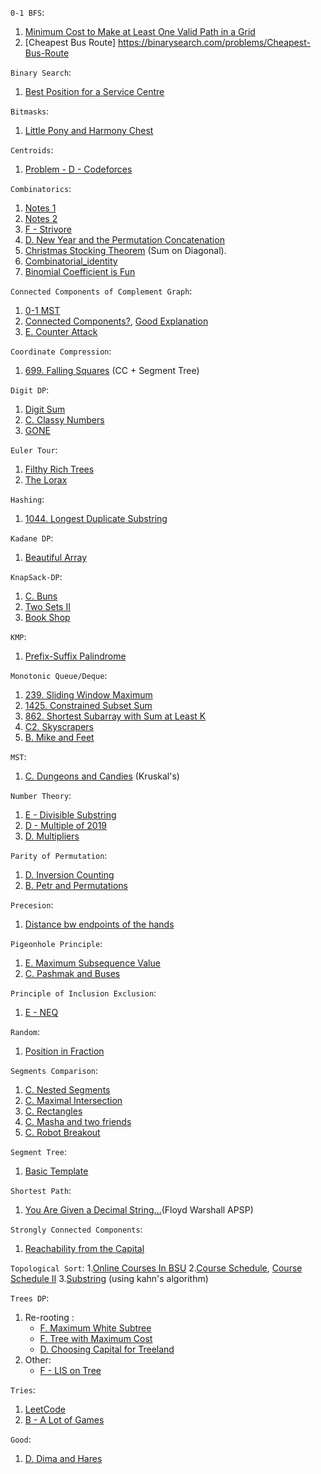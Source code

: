 

`0-1 BFS`:
1. [Minimum Cost to Make at Least One Valid Path in a Grid](https://leetcode.com/problems/minimum-cost-to-make-at-least-one-valid-path-in-a-grid/description/)
2. [Cheapest Bus Route] https://binarysearch.com/problems/Cheapest-Bus-Route


`Binary Search`:
1. [Best Position for a Service Centre](https://leetcode.com/problems/best-position-for-a-service-centre/)


`Bitmasks`:
1. [Little Pony and Harmony Chest](https://codeforces.com/contest/453/problem/B)


`Centroids`:
1. [Problem - D - Codeforces](https://codeforces.com/contest/686/problem/D)


`Combinatorics`:
1. [Notes 1](https://www.askiitians.com/maths/permutation-and-combination.html)
2. [Notes 2](https://www.careerbless.com/aptitude/qa/permutations_combinations_imp7.php)
3. [F - Strivore](https://atcoder.jp/contests/abc171/tasks/abc171_f)
4. [D. New Year and the Permutation Concatenation](https://codeforces.com/problemset/problem/1091/D)
5. [Christmas Stocking Theorem](https://mathworld.wolfram.com/ChristmasStockingTheorem.html) (Sum on Diagonal).
6. [Combinatorial_identity](https://artofproblemsolving.com/wiki/index.php/Combinatorial_identity)
7. [Binomial Coefficient is Fun](https://atcoder.jp/contests/arc110/tasks/arc110_d)


`Connected Components of Complement Graph`:
1. [0-1 MST](https://codeforces.com/contest/1242/problem/B)
2. [Connected Components?](https://codeforces.com/contest/920/problem/E), [Good Explanation](https://codeforces.com/blog/entry/57516)
3. [E. Counter Attack](https://codeforces.com/problemset/problem/190/E)


`Coordinate Compression`:
1. [699. Falling Squares](https://leetcode.com/problems/falling-squares/) (CC + Segment Tree)


`Digit DP`:
1. [Digit Sum](https://atcoder.jp/contests/dp/tasks/dp_s)
2. [C. Classy Numbers](https://codeforces.com/contest/1036/problem/C)
3. [GONE](https://www.spoj.com/problems/GONE/)


`Euler Tour`:
1. [Filthy Rich Trees](https://codeforces.com/gym/102694/problem/E)
2. [The Lorax](https://codeforces.com/gym/102694/problem/F)


`Hashing`:
1. [1044. Longest Duplicate Substring](https://leetcode.com/problems/longest-duplicate-substring)


`Kadane DP`:
1. [Beautiful Array](https://codeforces.com/problemset/problem/1155/D)


`KnapSack-DP`:
1. [C. Buns](https://codeforces.com/contest/106/problem/C)
2. [Two Sets II](https://cses.fi/problemset/task/1093/)
3. [Book Shop](https://cses.fi/problemset/task/1158)


`KMP`:
1. [Prefix-Suffix Palindrome](https://codeforces.com/contest/1326/problem/D2)


`Monotonic Queue/Deque`:
1. [239. Sliding Window Maximum](https://leetcode.com/problems/sliding-window-maximum/)
2. [1425. Constrained Subset Sum](https://leetcode.com/problems/constrained-subset-sum/)
3. [862. Shortest Subarray with Sum at Least K](https://leetcode.com/problems/shortest-subarray-with-sum-at-least-k/)
4. [C2. Skyscrapers](https://codeforces.com/contest/1313/problem/C2)
5. [B. Mike and Feet](https://codeforces.com/problemset/problem/547/B)


`MST`:
1. [C. Dungeons and Candies](https://codeforces.com/problemset/problem/436/C) (Kruskal's)


`Number Theory`:
1. [E - Divisible Substring](https://atcoder.jp/contests/abc158/tasks/abc158_e)
2. [D - Multiple of 2019](https://atcoder.jp/contests/abc164/tasks/abc164_d)
3. [D. Multipliers](https://codeforces.com/problemset/problem/615/D)


`Parity of Permutation`:
1. [D. Inversion Counting](https://codeforces.com/problemset/problem/911/D)
2. [B. Petr and Permutations](https://codeforces.com/contest/986/problem/B)


`Precesion`:
1. [Distance bw endpoints of the hands](https://atcoder.jp/contests/abc168/tasks/abc168_c)


`Pigeonhole Principle`:
1. [E. Maximum Subsequence Value](https://codeforces.com/contest/1365/problem/E)
2. [C. Pashmak and Buses](https://codeforces.com/contest/459/problem/C)


`Principle of Inclusion Exclusion`:
1. [E - NEQ](https://atcoder.jp/contests/abc172/tasks/abc172_e)


`Random`:
1. [Position in Fraction](https://codeforces.com/problemset/problem/900/B)


`Segments Comparison`:
1. [C. Nested Segments](https://codeforces.com/problemset/problem/976/C)
2. [C. Maximal Intersection](https://codeforces.com/problemset/problem/1029/C)
3. [C. Rectangles](https://codeforces.com/contest/1028/problem/C)
4. [C. Masha and two friends](https://codeforces.com/problemset/problem/1080/C)
5. [C. Robot Breakout](https://codeforces.com/problemset/problem/1196/C)


`Segment Tree`:
1. [Basic Template](https://leetcode.com/articles/a-recursive-approach-to-segment-trees-range-sum-queries-lazy-propagation/)


`Shortest Path`:
1. [You Are Given a Decimal String...](https://codeforces.com/contest/1202/problem/B)(Floyd Warshall APSP)


`Strongly Connected Components`:
1. [Reachability from the Capital](https://codeforces.com/contest/999/problem/E)


`Topological Sort`:
1.[Online Courses In BSU](https://codeforces.com/problemset/problem/770/C)
2.[Course Schedule](https://leetcode.com/problems/course-schedule/description/), [Course Schedule II](https://leetcode.com/problems/course-schedule-ii/description/)
3.[Substring](https://codeforces.com/contest/919/problem/D) (using kahn's algorithm)


`Trees DP`:
1. Re-rooting : 
   - [F. Maximum White Subtree](https://codeforces.com/contest/1324/problem/F)
   - [F. Tree with Maximum Cost](https://codeforces.com/contest/1092/problem/F)
   - [D. Choosing Capital for Treeland](https://codeforces.com/problemset/problem/219/D)
2. Other:
   - [F - LIS on Tree](https://atcoder.jp/contests/abc165/tasks/abc165_f)

`Tries`:
1. [LeetCode](https://leetcode.com/tag/trie/)
2. [B - A Lot of Games](https://codeforces.com/contest/455/problem/B)


`Good`:
1. [D. Dima and Hares](https://codeforces.com/problemset/problem/358/D)
